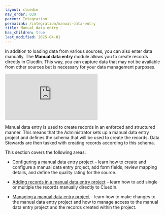 ```yaml
---
layout: cluedin
nav_order: 030
parent: Integration
permalink: /integration/manual-data-entry
title: Manual data entry
has_children: true
last_modified: 2025-04-01
---
```


In addition to loading data from various sources, you can also enter data manually. The **Manual data entry** module allows you to create records directly in CluedIn. This way, you can capture data that may not be available from other sources but is necessary for your data management purposes.

<div class="videoFrame">
<iframe src="https://player.vimeo.com/video/1068052422?h=6fb9001ff2&amp;badge=0&amp;autopause=0&amp;player_id=0&amp;app_id=58479" frameborder="0" allow="autoplay; fullscreen; picture-in-picture; clipboard-write" title="Manual data entry in CluedIn"></iframe>
</div>

Manual data entry is used to create records in an enforced and structured manner. This means that the Administrator sets up a manual data entry project and defines the schema that will be used to create the records. Data Stewards are then tasked with creating records according to this schema.

This section covers the following areas:

- [Configuring a manual data entry project](/integration/manual-data-entry/configure-a-manual-data-entry-project) – learn how to create and configure a manual data entry project, add form fields, review mapping details, and define the quality rating for the source.

- [Adding records in a manual data entry project](/integration/manual-data-entry/add-records-in-a-manual-data-entry-project) – learn how to add single or multiple the records manually directly to CluedIn.

- [Managing a manual data entry project](/integration/manual-data-entry/manage-a-manual-data-entry-project) – learn how to make changes to the manual data entry project and how to manage access to the manual data entry project and the records created within the project.